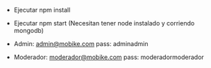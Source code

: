 - Ejecutar npm install
- Ejecutar npm start (Necesitan tener node instalado y corriendo mongodb)


- Admin: admin@mobike.com pass: adminadmin
- Moderador: moderador@mobike.com pass: moderadormoderador
